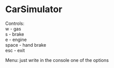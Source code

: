 ﻿# CarSimulator
Controls:  
w - gas  
s - brake  
e - engine  
space - hand brake  
esc - exit

Menu:
just write in the console one of the options